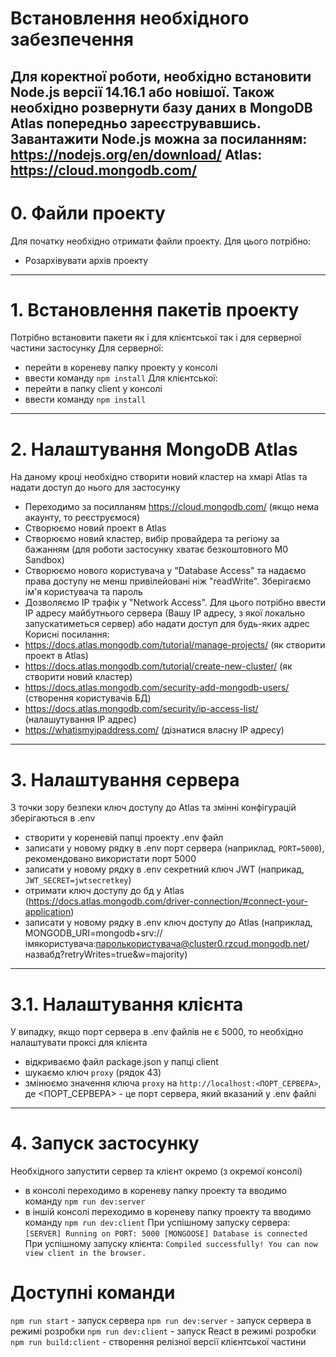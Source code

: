 # Встановлення необхідного забезпечення

Для коректної роботи, необхідно встановити Node.js версії 14.16.1 або новішої. Також необхідно розвернути базу даних в MongoDB Atlas попередньо зареєструвавшись.
Завантажити Node.js можна за посиланням:
https://nodejs.org/en/download/
Atlas:
https://cloud.mongodb.com/
---------------------------------

# 0. Файли проекту
Для початку необхідно отримати файли проекту. Для цього потрібно:
- Розархівувати архів проекту
---------------------------------

# 1. Встановлення пакетів проекту
Потрібно встановити пакети як і для клієнтської так і для серверної частини застосунку
Для серверної:
- перейти в кореневу папку проекту у консолі
- ввести команду `npm install`
Для клієнтської:
- перейти в папку client у консолі
- ввести команду `npm install`
---------------------------------

# 2. Налаштування MongoDB Atlas
На даному кроці необхідно створити новий кластер на хмарі Atlas та надати доступ до нього для застосунку
- Переходимо за посилланям https://cloud.mongodb.com/ (якщо нема акаунту, то реєструємося)
- Створюємо новий проект в Atlas
- Створюємо новий кластер, вибір провайдера та регіону за бажанням (для роботи застосунку хватає безкоштовного M0 Sandbox)
- Створюємо нового користувача у "Database Access" та надаємо права доступу не менш привілейовані ніж "readWrite". Зберігаємо ім'я користувача та пароль
- Дозволяємо IP трафік у "Network Access". Для цього потрібно ввести IP адресу майбутнього сервера (Вашу IP адресу, з якої локально запускатиметься сервер) або надати доступ для будь-яких адрес
Корисні посилання:
- https://docs.atlas.mongodb.com/tutorial/manage-projects/ (як створити проект в Atlas)
- https://docs.atlas.mongodb.com/tutorial/create-new-cluster/ (як створити новий кластер)
- https://docs.atlas.mongodb.com/security-add-mongodb-users/ (створення користувачів БД)
- https://docs.atlas.mongodb.com/security/ip-access-list/ (налашутування IP адрес)
- https://whatismyipaddress.com/ (дізнатися власну IP адресу)
---------------------------------

# 3. Налаштування сервера
З точки зору безпеки ключ доступу до Atlas та змінні конфігурацій зберігаються в .env
- створити у кореневій папці проекту .env файл
- записати у новому рядку в .env порт сервера (наприклад, `PORT=5000`), рекомендовано використати порт 5000
- записати у новому рядку в .env секретний ключ JWT (наприкад, `JWT_SECRET=jwtsecretkey`)
- отримати ключ доступу до бд у Atlas (https://docs.atlas.mongodb.com/driver-connection/#connect-your-application)
- записати у новому рядку в .env ключ доступу до Atlas (наприклад, MONGODB_URI=mongodb+srv://імякористувача:паролькористувача@cluster0.rzcud.mongodb.net/назвабд?retryWrites=true&w=majority)
---------------------------------

# 3.1. Налаштування клієнта
У випадку, якщо порт сервера в .env файлів не є 5000, то необхідно налаштувати проксі для клієнта
- відкриваємо файл package.json у папці client
- шукаємо ключ `proxy` (рядок 43)
- змінюємо значення ключа `proxy` на `http://localhost:<ПОРТ_СЕРВЕРА>`, де <ПОРТ_СЕРВЕРА> - це порт сервера, який вказаний у .env файлі
---------------------------------

# 4. Запуск застосунку
Необхідного запустити сервер та клієнт окремо (з окремої консолі)
- в консолі переходимо в кореневу папку проекту та вводимо команду `npm run dev:server`
- в іншій консолі переходимо в кореневу папку проекту та вводимо команду `npm run dev:client`
При успішному запуску сервера:
`[SERVER] Running on PORT: 5000
[MONGOOSE] Database is connected`
При успішному запуску клієнта:
`Compiled successfully!
You can now view client in the browser.`

# Доступні команди
`npm run start` - запуск сервера
`npm run dev:server` - запуск сервера в режимі розробки
`npm run dev:client` - запуск React в режимі розробки
`npm run build:client` - створення релізної версії клієнтської частини